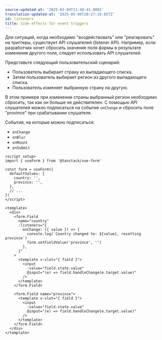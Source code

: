 ```yaml
---
source-updated-at: '2025-03-04T11:48:41.000Z'
translation-updated-at: '2025-05-06T20:27:19.057Z'
id: listeners
title: Side effects for event triggers
---
```


Для ситуаций, когда необходимо "воздействовать" или "реагировать" на триггеры, существует API слушателей (listener API). Например, если разработчик хочет сбросить значение поля формы в результате изменения другого поля, следует использовать API слушателей.

Представьте следующий пользовательский сценарий:

- Пользователь выбирает страну из выпадающего списка.
- Затем пользователь выбирает регион из другого выпадающего списка.
- Пользователь изменяет выбранную страну на другую.

В этом примере при изменении страны выбранный регион необходимо сбросить, так как он больше не действителен. С помощью API слушателей можно подписаться на событие `onChange` и сбросить поле "province" при срабатывании слушателя.

События, на которые можно подписаться:

- `onChange`
- `onBlur`
- `onMount`
- `onSubmit`

```vue
<script setup>
import { useForm } from '@tanstack/vue-form'

const form = useForm({
  defaultValues: {
    country: '',
    province: '',
  },
  // ...
})
</script>

<template>
  <div>
    <form.Field
      name="country"
      :listeners="{
        onChange: ({ value }) => {
          console.log(`Country changed to: ${value}, resetting province`)
          form.setFieldValue('province', '')
        },
      }"
    >
      <template v-slot="{ field }">
        <input
          :value="field.state.value"
          @input="(e) => field.handleChange(e.target.value)"
        />
      </template>
    </form.Field>

    <form.Field name="province">
      <template v-slot="{ field }">
        <input
          :value="field.state.value"
          @input="(e) => field.handleChange(e.target.value)"
        />
      </template>
    </form.Field>
  </div>
</template>
```
